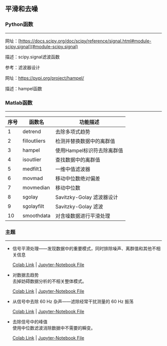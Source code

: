 ## 平滑和去噪
### Python函数

------

网址：[https://docs.scipy.org/doc/scipy/reference/signal.html#module-scipy.signal](#module-scipy.signal)

描述：scipy.signal滤波函数

参考：滤波器设计

 

网址：https://pypi.org/project/hampel/

描述：hampel函数



### Matlab函数

------

序号 |函数名 | 功能描述 
------------- | ------------- | ------------- 
1 |detrend | 去除多项式趋势
2 |filloutliers | 检测并替换数据中的离群值
3 |hampel | 使用Hampel标识符去除离群值
4 |isoutlier | 查找数据中的离群值
5 |medfilt1 | 一维中值滤波器
6 |movmad | 移动中位数绝对偏差
7 |movmedian | 移动中位数
8 |sgolay | Savitzky-Golay 滤波器设计
9 |sgolayfilt | Savitzky-Golay 滤波
10 |smoothdata | 对含噪数据进行平滑处理



### 主题

------

- 信号平滑处理——发现数据中的重要模式，同时排除噪声、离群值和其他不相关信息  
  
   <!-- [Colab Link](https://colab.research.google.com/github/spaitlab/pyspt/blob/main/2-信号生成和预处理/2-1-平滑和去噪/2-1-1-信号平滑处理/信号平滑处理-colab.ipynb#scrollTo=69998867) | [Jupyter-Notebook File](https://github.com/spaitlab/pyspt/blob/7f3c49884cb1c8bed2f7a756d036ad841276a469/2-%E4%BF%A1%E5%8F%B7%E7%94%9F%E6%88%90%E5%92%8C%E9%A2%84%E5%A4%84%E7%90%86/2-1-%E5%B9%B3%E6%BB%91%E5%92%8C%E5%8E%BB%E5%99%AA/2-1-1-%E4%BF%A1%E5%8F%B7%E5%B9%B3%E6%BB%91%E5%A4%84%E7%90%86/%E4%BF%A1%E5%8F%B7%E5%B9%B3%E6%BB%91%E5%A4%84%E7%90%86.ipynb) -->
    [Colab Link](/docs/Signal_Processing/2.1.1%20信号平滑处理.md) | [Jupyter-Notebook File](https://github.com/spaitlab/pyspt/blob/7f3c49884cb1c8bed2f7a756d036ad841276a469/2-%E4%BF%A1%E5%8F%B7%E7%94%9F%E6%88%90%E5%92%8C%E9%A2%84%E5%A4%84%E7%90%86/2-1-%E5%B9%B3%E6%BB%91%E5%92%8C%E5%8E%BB%E5%99%AA/2-1-1-%E4%BF%A1%E5%8F%B7%E5%B9%B3%E6%BB%91%E5%A4%84%E7%90%86/%E4%BF%A1%E5%8F%B7%E5%B9%B3%E6%BB%91%E5%A4%84%E7%90%86.ipynb)
   
- 对数据去趋势  
  去掉妨碍数据分析的不相关整体模式。

  [Colab Link](/docs/Signal_Processing/2.1.2%20对数据去趋势.md) | [Jupyter-Notebook File](https://github.com/spaitlab/pyspt/blob/7f3c49884cb1c8bed2f7a756d036ad841276a469/2-%E4%BF%A1%E5%8F%B7%E7%94%9F%E6%88%90%E5%92%8C%E9%A2%84%E5%A4%84%E7%90%86/2-1-%E5%B9%B3%E6%BB%91%E5%92%8C%E5%8E%BB%E5%99%AA/2-1-2-%E5%AF%B9%E6%95%B0%E6%8D%AE%E5%8E%BB%E8%B6%8B%E5%8A%BF/%E5%AF%B9%E6%95%B0%E6%8D%AE%E5%8E%BB%E8%B6%8B%E5%8A%BF.ipynb)

- 从信号中去除 60 Hz 杂声——滤除经常干扰测量的 60 Hz 振荡   
  
   [Colab Link](/docs/Signal_Processing/2.1.3%20从信号中去除%2060%20Hz%20干扰.md) | [Jupyter-Notebook File](https://github.com/spaitlab/pyspt/blob/7f3c49884cb1c8bed2f7a756d036ad841276a469/2-%E4%BF%A1%E5%8F%B7%E7%94%9F%E6%88%90%E5%92%8C%E9%A2%84%E5%A4%84%E7%90%86/2-1-%E5%B9%B3%E6%BB%91%E5%92%8C%E5%8E%BB%E5%99%AA/2-1-3-%E4%BB%8E%E4%BF%A1%E5%8F%B7%E4%B8%AD%E5%8E%BB%E9%99%A4%2060%20Hz%20%E6%9D%82%E5%A3%B0/%E4%BB%8E%E4%BF%A1%E5%8F%B7%E4%B8%AD%E5%8E%BB%E9%99%A4%2060%20Hz%20%E5%B9%B2%E6%89%B0.ipynb)
   
- 去除信号中的峰值  
  使用中位数滤波消除数据中不需要的瞬变。

  [Colab Link](/docs/Signal_Processing/2.1.4%20去除信号中的峰值.md) | [Jupyter-Notebook File](https://github.com/spaitlab/pyspt/blob/7f3c49884cb1c8bed2f7a756d036ad841276a469/2-%E4%BF%A1%E5%8F%B7%E7%94%9F%E6%88%90%E5%92%8C%E9%A2%84%E5%A4%84%E7%90%86/2-1-%E5%B9%B3%E6%BB%91%E5%92%8C%E5%8E%BB%E5%99%AA/2-1-4-%E5%8E%BB%E9%99%A4%E4%BF%A1%E5%8F%B7%E4%B8%AD%E7%9A%84%E5%B3%B0%E5%80%BC/%E5%8E%BB%E9%99%A4%E4%BF%A1%E5%8F%B7%E4%B8%AD%E7%9A%84%E5%B3%B0%E5%80%BC.ipynb)